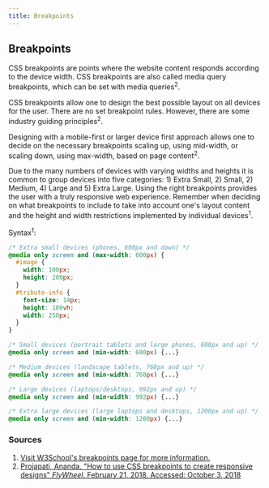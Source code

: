 ```yaml
---
title: Breakpoints
---
```


## Breakpoints

CSS breakpoints are points where the website content responds according to the device width.  CSS breakpoints are also called media query breakpoints, which can be set with media queries<sup>2</sup>.

CSS breakpoints allow one to design the best possible layout on all devices for the user.  There are no set breakpoint rules.  However, there are some industry guiding principles<sup>2</sup>.  

Designing with a mobile-first or larger device first approach allows one to decide on the necessary breakpoints scaling up, using mid-width, or scaling down, using max-width, based on page content<sup>2</sup>.

Due to the many numbers of devices with varying widths and heights it is common to group devices into five categories: 1) Extra Small, 2) Small, 2) Medium, 4) Large and 5) Extra Large.  Using the right breakpoints provides the user with a truly responsive web experience.  Remember when deciding on what breakpoints to include to take into account one's layout content and the height and width restrictions implemented by individual devices<sup>1</sup>.

Syntax<sup>1</sup>:

```css
/* Extra small devices (phones, 600px and down) */
@media only screen and (max-width: 600px) {
  #image { 
    width: 100px;
    height: 200px;
  }
  #tribute-info {
    font-size: 14px;
    height: 100vh;
    width: 250px;
  }
} 

/* Small devices (portrait tablets and large phones, 600px and up) */
@media only screen and (min-width: 600px) {...} 

/* Medium devices (landscape tablets, 768px and up) */
@media only screen and (min-width: 768px) {...} 

/* Large devices (laptops/desktops, 992px and up) */
@media only screen and (min-width: 992px) {...} 

/* Extra large devices (large laptops and desktops, 1200px and up) */
@media only screen and (min-width: 1200px) {...}
```

### Sources

1. [Visit W3School's breakpoints page for more information.](https://developer.mozilla.org/en-US/docs/Tools/Debugger/How_to/Set_a_breakpoint)
2. [Projapati, Ananda. "How to use CSS breakpoints to create responsive designs" *FlyWheel*. February 21, 2018. Accessed: October 3, 2018](https://getflywheel.com/layout/css-breakpoints-responsive-design-how-to/)
